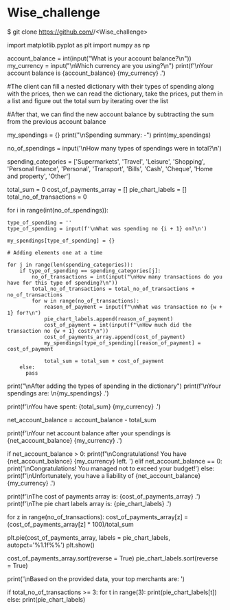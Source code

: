# Wise_challenge

$ git clone https://github.com/<Icedlattenoice>/<Wise_challenge>

import matplotlib.pyplot as plt
import numpy as np

account_balance = int(input("What is your account balance?\n"))
my_currency = input("\nWhich currency are you using?\n")
print(f'\nYour account balance is {account_balance} {my_currency} .')

#The client can fill a nested dictionary with their types of spending along with the prices, then we can read the dictionary, take the prices, put them in a list and figure out the total sum by iterating over the list

#After that, we can find the new account balance by subtracting the sum from the previous account balance

my_spendings = {}
print("\nSpending summary: -")
print(my_spendings)

no_of_spendings = input('\nHow many types of spendings were in total?\n')

spending_categories = ['Supermarkets', 'Travel', 'Leisure', 'Shopping', 'Personal finance', 'Personal', 'Transport', 'Bills', 'Cash', 'Cheque', 'Home and property', 'Other']

total_sum = 0
cost_of_payments_array = []
pie_chart_labels = []
total_no_of_transactions = 0

for i in range(int(no_of_spendings)):

    type_of_spending = ''
    type_of_spending = input(f'\nWhat was spending no {i + 1} on?\n')

    my_spendings[type_of_spending] = {}

    # Adding elements one at a time

    for j in range(len(spending_categories)):
        if type_of_spending == spending_categories[j]:
            no_of_transactions = int(input("\nHow many transactions do you have for this type of spending?\n"))
            total_no_of_transactions = total_no_of_transactions + no_of_transactions
            for w in range(no_of_transactions):
                reason_of_payment = input(f"\nWhat was transaction no {w + 1} for?\n")
                pie_chart_labels.append(reason_of_payment)
                cost_of_payment = int(input(f"\nHow much did the transaction no {w + 1} cost?\n"))
                cost_of_payments_array.append(cost_of_payment)
                my_spendings[type_of_spending][reason_of_payment] = cost_of_payment
              
                total_sum = total_sum + cost_of_payment
        else:
          pass
  
print("\nAfter adding the types of spending in the dictionary")
print(f'\nYour spendings are: \n{my_spendings} .')

print(f'\nYou have spent: {total_sum} {my_currency} .')

net_account_balance = account_balance - total_sum

print(f'\nYour net account balance after your spendings is {net_account_balance} {my_currency} .')

if net_account_balance > 0:
  print(f'\nCongratulations! You have {net_account_balance} {my_currency} left. ')
elif net_account_balance == 0:
  print('\nCongratulations! You managed not to exceed your budget!')
else:
  print(f'\nUnfortunately, you have a liability of {net_account_balance} {my_currency} .')

print(f'\nThe cost of payments array is: {cost_of_payments_array} .')
print(f'\nThe pie chart labels array is: {pie_chart_labels} .')

for z in range(no_of_transactions):
  cost_of_payments_array[z] = (cost_of_payments_array[z] * 100)/total_sum

plt.pie(cost_of_payments_array, labels = pie_chart_labels, autopct='%1.1f%%')
plt.show()

cost_of_payments_array.sort(reverse = True)
pie_chart_labels.sort(reverse = True)

print('\nBased on the provided data, your top merchants are: ')

if total_no_of_transactions >= 3:
  for t in range(3):
      print(pie_chart_labels[t])
else:
  print(pie_chart_labels)

